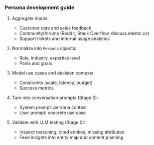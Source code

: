 ### Persona development guide

1. Aggregate inputs:
   - Customer data and sales feedback
   - Community/forums (Reddit, Stack Overflow, discuss.elastic.co)
   - Support tickets and internal usage analytics

2. Normalize into `Persona` objects:
   - Role, industry, expertise level
   - Pains and goals

3. Model use cases and decision contexts:
   - Constraints (scale, latency, budget)
   - Success metrics

4. Turn into conversation prompts (Stage 0):
   - System prompt: persona context
   - User prompt: concrete use case

5. Validate with LLM testing (Stage 0):
   - Inspect reasoning, cited entities, missing attributes
   - Feed insights into entity map and content planning
